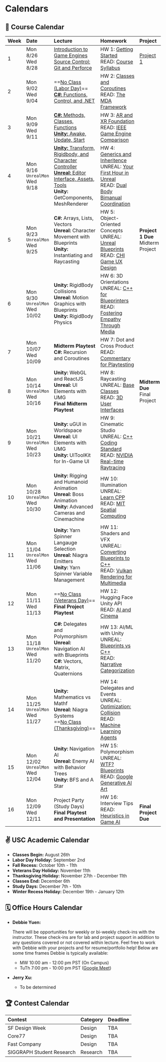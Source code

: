 # Calendars

## 📓 Course Calendar
| Week | Date                     | Lecture                                           | Homework              | Project |
| :----| :----------------------- | :------------------------------------------------ | :-------------------------------| :--------------|
| 1    | Mon 8/26 <br> Wed 8/28 | [Introduction to Game Engines](https://www.icloud.com/keynote/055cfB5qNWLVUltYjF0Qk-2Ig#Lecture1) <br> [Source Control: Git and Perforce](https://www.icloud.com/keynote/0b9r3O7DYukbd4il9HXbSfaDg#Lecture1) | HW 1: [Getting Started](./Homework/hw01.md)  <br> READ: [Course Syllabus](./courseinfo.md)  | [Project 1](./Projects/proj1_kitchen.md)  |
| 2    | Mon 9/02 <br> Wed 9/04   | ==[No Class (Labor Day)]()== <br> [**C#:** Functions, Control, and .NET](https://www.icloud.com/keynote/01adA2ETY04lIUdSbIXn5K_wA#Lecture2) | HW 2: [Classes and Coroutines](./Homework/hw02.md) <br> READ: [The MDA Framework](https://users.cs.northwestern.edu/~hunicke/MDA.pdf) |  |
| 3    | Mon 9/09 <br> Wed 9/11    | [**C#:** Methods, Classes, Functions](https://www.icloud.com/keynote/05b4U7RLN-VER_S6NyDrZwRuQ#fa24-lecture3) <br> [**Unity:** Awake, Update, Start](https://www.icloud.com/keynote/0d742EbHPrnM3loZp8J60dhsg#fa24.lecture3) | HW 3: [AR and XR Foundation](./Homework/hw03.md) <br> READ: [IEEE Game Engine Comparison](https://ieeexplore.ieee.org/document/9579618) | |
| 4    | Mon 9/16 <br> `UnrealMon` <br> Wed 9/18  | [**Unity:** Transform, Rigidbody, and Character Controller <br>](https://www.icloud.com/keynote/0eauilTC3tBnDvC1W71zwJ1eQ#fa24-lecture4) [**Unreal:** Editor Interface, Assets, Tools](https://docs.google.com/presentation/d/18O1gf6FLeWvrj2P0xUF3XAIeB2vOtqumxJqH-xT7OW8/edit#slide=id.g3002134dbed_0_4) <br> **Unity:** GetComponents, MeshRenderer | HW 4: [Generics and Inheritence](./Homework/hw04.md) <br> UNREAL: [Your First Hour in Unreal](https://dev.epicgames.com/community/learning/courses/3ke/your-first-hour-in-unreal-engine-5-2/vvdk/your-first-hour-in-unreal-engine-5-2-overview) <br> READ: [Dual Body Bimanual Coordination](https://dl.acm.org/doi/10.1145/3563657.3596082)| |
| 5    | Mon 9/23 <br> `UnrealMon` <br> Wed 9/25   |  **C#:** Arrays, Lists, Vectors <br> **Unreal:** Character Movement with Blueprints <br> **Unity:** Instantiating and Raycasting| HW 5: Object-Oriented Concepts <br> UNREAL: [Unreal Blueprints](https://www.youtube.com/watch?v=Xw9QEMFInYU) <br> READ: [CHI Game UX Design](https://dl.acm.org/doi/abs/10.1145/3544549.3574181) | **Project 1 Due** <br> Midterm Project |
| 6    | Mon 9/30 <br> `UnrealMon` <br> Wed 10/02  |  **Unity:** RigidBody Collisions <br> **Unreal:** Motion Graphics with Blueprints <br> **Unity:** RigidBody Physics | HW 6: 3D Orientations <br> UNREAL: [C++ for Blueprinters](https://www.youtube.com/watch?v=6485d5Zoc_k) <br> READ: [Fostering Empathy Through Media](https://dl.acm.org/doi/10.1145/3383668.3419929) | |
| 7    | Mon 10/07 <br> Wed 10/09   | **Midterm Playtest** <br> **C#:** Recursion and Coroutines | HW 7: Dot and Cross Product <br> READ: [Commentary for Playtesting](https://go-gale-com.libproxy1.usc.edu/ps/i.do?p=AONE&u=aikentcl&id=GALE%7CA759558167&v=2.1&it=r&aty=ip) |
| 8    | Mon 10/14 <br> `UnrealMon` <br> Wed 10/16 | **Unity:** WebGL and ReactJS <br> **Unreal:** UI Elements with UMG <br> **Final Midterm Playtest** | HW 8: Raycasting <br> UNREAL: [Base Classes](https://1danielcoelho.github.io/unreal-engine-basics-base-classes/) <br> READ: [3D User Interfaces](https://link-springer-com.libproxy1.usc.edu/chapter/10.1007/978-3-031-42283-6_33) | **Midterm Due** <br> Final Project |
| 9    | Mon 10/21 <br> `UnrealMon` <br> Wed 10/23 | **Unity:** uGUI in Worldspace <br> **Unreal:** UI Elements with UMG <br> **Unity:** UIToolKit for In-Game UI | HW 9: Cinematic Studio <br> UNREAL: [C++ Coding Standard](https://dev.epicgames.com/documentation/en-us/unreal-engine/epic-cplusplus-coding-standard-for-unreal-engine) <br> READ: [NVIDIA Real-time Raytracing](https://www.nvidia.com/en-us/on-demand/session/gtcspring22-s42359/) |  |
| 10   | Mon 10/28 <br> `UnrealMon` <br> Wed 10/30 | **Unity:** Rigging and Humanoid Animation <br> **Unreal:** Boss Animation <br> **Unity:** Advanced Cameras and Cinemachine | HW 10: Illumination <br> UNREAL: [Learn CPP](https://www.learncpp.com/) <br> READ: [MIT Spatial Computing](https://acg.media.mit.edu/people/simong/thesis/SpatialComputing.pdf) |
| 11   | Mon 11/04 <br> `UnrealMon` <br> Wed 11/06  | **Unity:** Yarn Spinner Langauge Selection <br> **Unreal:** Niagra Emitters <br>  **Unity:** Yarn Spinner Variable Management | HW 11: Shaders and VFX <br> UNREAL: [Converting Blueprints to C++](https://dev.epicgames.com/community/learning/courses/KJ/converting-blueprint-to-c/kjB/unreal-engine-introduction-to-blueprint-vs-c) <br> READ: [Vulkan Rendering for Multimedia](https://dl.acm.org/doi/10.1145/3283289.3283336) |
| 12   | Mon 11/11 <br> Wed 11/13   | ==[No Class (Veterans Day)]()== <br> **Final Project Playtest** | HW 12: Hugging Face Unity API <br> READ: [AI and Cinema](https://uosc.primo.exlibrisgroup.com/discovery/fulldisplay?docid=cdi_doaj_primary_oai_doaj_org_article_84365c1bc872447fa2cb1aa45fda2036&context=PC&vid=01USC_INST:01USC&lang=en&search_scope=MyInst_and_CI&adaptor=Primo%20Central&tab=Everything&query=any,contains,A%20Study%20of%20Artificial%20Intelligence%20in%20the%20Production%20of%20Film&offset=0) |
| 13   | Mon 11/18 <br> `UnrealMon` <br> Wed 11/20 | **C#:** Delegates and Polymorphism <br> **Unreal:** Navigation AI with Blueprints <br> **C#:** Vectors, Matrix, Quaternions | HW 13: AI/ML with Unity <br> UNREAL: [Blueprints vs C++](https://www.youtube.com/watch?v=VMZftEVDuCE) <br> READ: [Narrative Categorization](https://uosc.primo.exlibrisgroup.com/discovery/fulldisplay?docid=cdi_crossref_primary_10_1111_bjet_13004&context=PC&vid=01USC_INST:01USC&lang=en&search_scope=MyInst_and_CI&adaptor=Primo%20Central&tab=Everything&query=any,contains,Narrative%20Categorization%20games&offset=0) | |
| 14   | Mon 11/25 <br> `UnrealMon` <br> Wed 11/27 | **Unity:** Mathematics vs Mathf <br> **Unreal:** Niagra Systems <br> ==[No Class (Thanksgiving)]()== | HW 14: Delegates and Events <br> UNREAL: [Optimization: Collision](https://www.youtube.com/watch?v=9xS62nqgExM) <br> READ: [Machine Learning Agents](https://uosc.primo.exlibrisgroup.com/discovery/fulldisplay?docid=cdi_proquest_ebookcentral_EBC5446051&context=PC&vid=01USC_INST:01USC&lang=en&search_scope=MyInst_and_CI&adaptor=Primo%20Central&tab=Everything&query=any,contains,Machine%20Learning%20Agents%20games&offset=0)| |
| 15   | Mon 12/02 <br> `UnrealMon` <br> Wed 12/04 <br> | **Unity:** Navigation AI <br> **Unreal:** Enemy AI with Behavior Trees <br> **Unity:** BFS and A Star | HW 15: Polymorphism <br> UNREAL: [WTF? Blueprints](https://www.youtube.com/@MathewWadsteinTutorials/videos) <br> READ: [Google Generative AI Art](https://uosc.primo.exlibrisgroup.com/discovery/fulldisplay?docid=cdi_proquest_miscellaneous_3055502020&context=PC&vid=01USC_INST:01USC&lang=en&search_scope=MyInst_and_CI&adaptor=Primo%20Central&tab=Everything&query=any,contains,Generative%20AI%20art%20in%20games&offset=0) |  |
| 16   | Mon 12/09 <br> Wed 12/11   | Project Party (Study Days) <br> **Final Playtest and Presentation** | HW 16: Interview Tips <br> READ: [Heuristics in Game AI](https://uosc.primo.exlibrisgroup.com/discovery/fulldisplay?docid=cdi_proquest_journals_1931746681&context=PC&vid=01USC_INST:01USC&lang=en&search_scope=MyInst_and_CI&adaptor=Primo%20Central&tab=Everything&query=any,contains,Artificial%20intelligence%20in%20games&offset=0) | <br> **Final Project Due** |

## ✌️ USC Academic Calendar
* **Classes Begin:** August 26th
* **Labor Day Holiday:** September 2nd
* **Fall Recess:** October 10th - 11th
* **Veterans Day Holiday:** November 11th
* **Thanksgiving Holiday:** November 27th - December 11th
* **Classes End:** December 6th
* **Study Days:** December 7th - 10th
* **Winter Recess Holiday:** December 19th - January 12th

## 🗓️ Office Hours Calendar

* **Debbie Yuen:** 
    
    There will be opportunities for weekly or bi-weekly check-ins with the instructor. These check-ins are for lab and project support in addition to any questions covered or not covered within lecture. Feel free to work with Debbie with your projects and for resume/portfolio help! Below are some time frames Debbie is typically available:

    * MW 10:00 am - 12:00 pm PST (On Campus)
    * TuTh 7:00 pm - 10:00 pm PST ([Google Meet]())

* **Jerry Xu:**
    *  To be determined

## 🏆 Contest Calendar
| Contest        | Category | Deadline |
| :------------- | :------- | :------- |
| SF Design Week | Design   | TBA      |
| Core77         | Design   | TBA      |
| Fast Company   | Design   | TBA      |
| SIGGRAPH Student Research | Research | TBA |